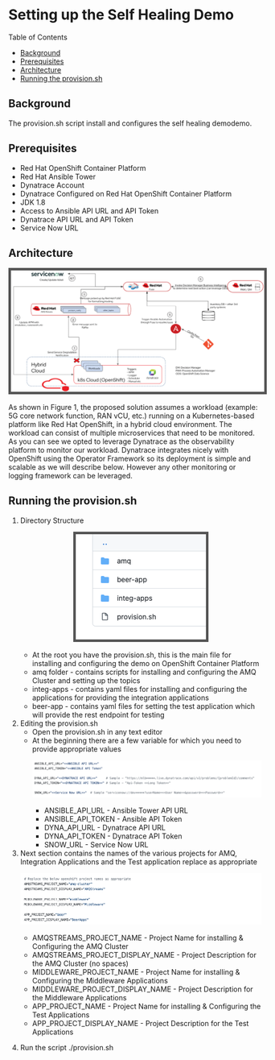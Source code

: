 <h1>Setting up the Self Healing Demo</h1>

<p>Table of Contents</p>

<ul>
	<li><a href="#_background">Background</a></li>
	<li><a href="#_prerequisites">Prerequisites</a></li>
	<li><a href="#_architecture">Architecture</a></li>
	<li><a href="#_run">Running the provision.sh</a></li>
</ul>

<h2 id="_background">Background</h2>

<p>The provision.sh script install and configures the self healing demodemo.</p>

<h2 id="_prerequisites">Prerequisites</h2>

<ul>
	<li>Red Hat OpenShift Container Platform</li>
	<li>Red Hat Ansible Tower</li>
	<li>Dynatrace Account</li>
	<li>Dynatrace Configured on Red Hat OpenShift Container Platform</li>
	<li>JDK 1.8</li>
	<li>Access to Ansible API URL and API Token</li>
	<li>Dynatrace API URL and API Token</li>
	<li>Service Now URL</li>
</ul>

<h2 id="_architecture">Architecture</h2>

<p style="text-align:center;"><img alt="Architecture" style="border: 5px solid #555;" src="images/architecture.png" /></p>

<p>As shown in Figure 1, the proposed solution assumes a workload (example: 5G core network function, RAN vCU, etc.) running on a Kubernetes-based platform like Red Hat OpenShift, in a hybrid cloud environment. The workload can consist of multiple microservices that need to be monitored.&nbsp;<br />
As you can see we opted to leverage Dynatrace as the observability platform to monitor our workload. Dynatrace integrates nicely with OpenShift using the Operator Framework so its deployment is simple and scalable as we will describe below. However any other monitoring or logging framework can be leveraged.</p>
<h2  id="_run">Running the provision.sh</h2>
<ol>
	<li>Directory Structure
	<p style="text-align:center;"><img alt="Directory Structure" style="border: 5px solid #555;" src="images/ds.png" /></p>
	<ul>
	  <li>At the root you have the provision.sh, this is the main file for installing and configuring the demo on OpenShift Container Platform</li>
	  <li>amq folder - contains scripts for installing and configuring the AMQ Cluster and setting up the topics</li>
	  <li>integ-apps - contains yaml files for installing and configuring the applications for providing the integration applications</li>
	  <li>beer-app - contains yaml files for setting the test application which will provide the rest endpoint for testing</li>
	</ul>
	</li>
	<li>Editing the provision.sh
	<ul>
		<li>Open the provision.sh in any text editor</li>
		<li>At the beginning there are a few variable for which you need to provide appropriate values
		<p><img style="text-align:center;" alt="App Variable" src="images/var.png" /></p>
		<ul>
			<li>ANSIBLE_API_URL - Ansible Tower API URL</li>
			<li>ANSIBLE_API_TOKEN - Ansible API Token</li>
			<li>DYNA_API_URL - Dynatrace API URL</li>
			<li>DYNA_API_TOKEN - Dynatrace API Token</li>
			<li>SNOW_URL - Service Now URL</li>
		</ul>
		</li>
	</ul>
	</li>
	<li>Next section contains the names of the various projects for AMQ, Integration Applications and the Test application replace as appropriate
	<p style="text-align:center;"><img style="text-align:center;" style="border: 5px solid #555;" alt="OS Variables" src="images/os.png" /></p>
	<ul>
		<li>AMQSTREAMS_PROJECT_NAME - Project Name for installing &amp; Configuring&nbsp;the AMQ Cluster</li>
		<li>AMQSTREAMS_PROJECT_DISPLAY_NAME - Project Description for the AMQ Cluster (no spaces)</li>
		<li>MIDDLEWARE_PROJECT_NAME - Project Name for installing &amp; Configuring&nbsp;the Middleware Applications</li>
		<li>MIDDLEWARE_PROJECT_DISPLAY_NAME - Project Description for the Middleware Applications</li>
		<li>APP_PROJECT_NAME - Project Name for installing &amp; Configuring&nbsp;the Test Applications</li>
		<li>APP_PROJECT_DISPLAY_NAME -&nbsp;Project Description for the Test Applications</li>
	</ul>
	</li>
	<li>
	<p>Run the script ./provision.sh</p>
	</li>
</ol>
